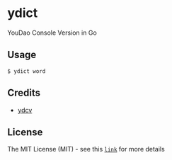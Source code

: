 # ydict

YouDao Console Version in Go

## Usage

```shell
$ ydict word
```

## Credits

 * [ydcv](https://github.com/felixonmars/ydcv)

## License

The MIT License (MIT) - see this [`link`](http://shionryuu.mit-license.org/) for more details
